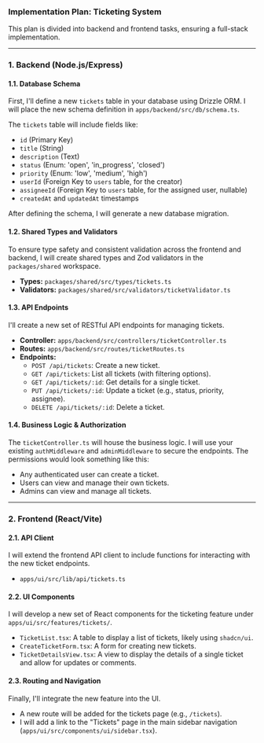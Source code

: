 ### Implementation Plan: Ticketing System

This plan is divided into backend and frontend tasks, ensuring a full-stack implementation.

---

### 1. Backend (Node.js/Express)

#### 1.1. Database Schema

First, I'll define a new `tickets` table in your database using Drizzle ORM. I will place the new schema definition in `apps/backend/src/db/schema.ts`.

The `tickets` table will include fields like:
*   `id` (Primary Key)
*   `title` (String)
*   `description` (Text)
*   `status` (Enum: 'open', 'in_progress', 'closed')
*   `priority` (Enum: 'low', 'medium', 'high')
*   `userId` (Foreign Key to `users` table, for the creator)
*   `assigneeId` (Foreign Key to `users` table, for the assigned user, nullable)
*   `createdAt` and `updatedAt` timestamps

After defining the schema, I will generate a new database migration.

#### 1.2. Shared Types and Validators

To ensure type safety and consistent validation across the frontend and backend, I will create shared types and Zod validators in the `packages/shared` workspace.

*   **Types:** `packages/shared/src/types/tickets.ts`
*   **Validators:** `packages/shared/src/validators/ticketValidator.ts`

#### 1.3. API Endpoints

I'll create a new set of RESTful API endpoints for managing tickets.

*   **Controller:** `apps/backend/src/controllers/ticketController.ts`
*   **Routes:** `apps/backend/src/routes/ticketRoutes.ts`
*   **Endpoints:**
    *   `POST /api/tickets`: Create a new ticket.
    *   `GET /api/tickets`: List all tickets (with filtering options).
    *   `GET /api/tickets/:id`: Get details for a single ticket.
    *   `PUT /api/tickets/:id`: Update a ticket (e.g., status, priority, assignee).
    *   `DELETE /api/tickets/:id`: Delete a ticket.

#### 1.4. Business Logic & Authorization

The `ticketController.ts` will house the business logic. I will use your existing `authMiddleware` and `adminMiddleware` to secure the endpoints. The permissions would look something like this:
*   Any authenticated user can create a ticket.
*   Users can view and manage their own tickets.
*   Admins can view and manage all tickets.

---

### 2. Frontend (React/Vite)

#### 2.1. API Client

I will extend the frontend API client to include functions for interacting with the new ticket endpoints.

*   `apps/ui/src/lib/api/tickets.ts`

#### 2.2. UI Components

I will develop a new set of React components for the ticketing feature under `apps/ui/src/features/tickets/`.

*   `TicketList.tsx`: A table to display a list of tickets, likely using `shadcn/ui`.
*   `CreateTicketForm.tsx`: A form for creating new tickets.
*   `TicketDetailsView.tsx`: A view to display the details of a single ticket and allow for updates or comments.

#### 2.3. Routing and Navigation

Finally, I'll integrate the new feature into the UI.

*   A new route will be added for the tickets page (e.g., `/tickets`).
*   I will add a link to the "Tickets" page in the main sidebar navigation (`apps/ui/src/components/ui/sidebar.tsx`). 